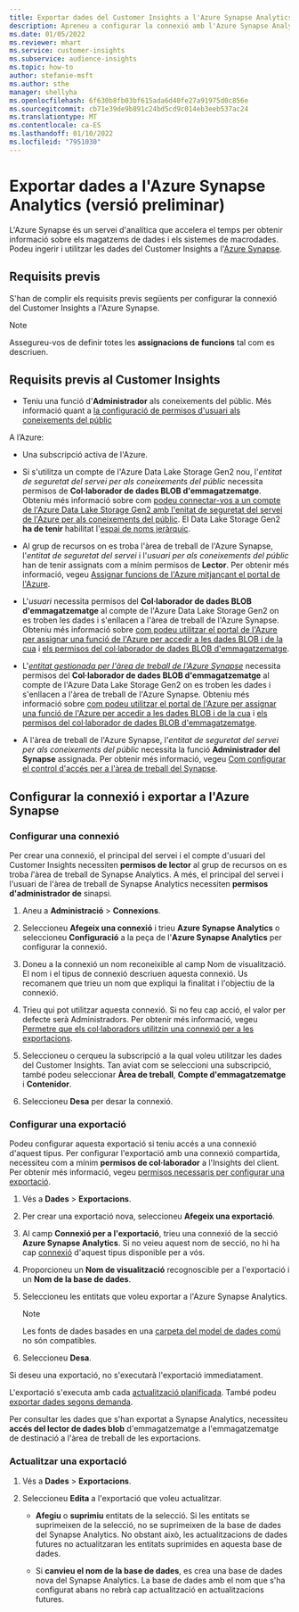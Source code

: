 ```yaml
---
title: Exportar dades del Customer Insights a l'Azure Synapse Analytics
description: Apreneu a configurar la connexió amb l'Azure Synapse Analytics.
ms.date: 01/05/2022
ms.reviewer: mhart
ms.service: customer-insights
ms.subservice: audience-insights
ms.topic: how-to
author: stefanie-msft
ms.author: sthe
manager: shellyha
ms.openlocfilehash: 6f630b8fb03bf615ada6d40fe27a91975d0c856e
ms.sourcegitcommit: cb71e39de9b891c24bd5cd9c014eb3eeb537ac24
ms.translationtype: MT
ms.contentlocale: ca-ES
ms.lasthandoff: 01/10/2022
ms.locfileid: "7951030"
---
```

# <a name="export-data-to-azure-synapse-analytics-preview"></a>Exportar dades a l'Azure Synapse Analytics (versió preliminar)

L'Azure Synapse és un servei d'analítica que accelera el temps per obtenir informació sobre els magatzems de dades i els sistemes de macrodades. Podeu ingerir i utilitzar les dades del Customer Insights a l'[Azure Synapse](/azure/synapse-analytics/overview-what-is).

## <a name="prerequisites"></a>Requisits previs

S'han de complir els requisits previs següents per configurar la connexió del Customer Insights a l'Azure Synapse.

> [!NOTE]
> Assegureu-vos de definir totes les **assignacions de funcions** tal com es descriuen.  

## <a name="prerequisites-in-customer-insights"></a>Requisits previs al Customer Insights

* Teniu una funció d'**Administrador** als coneixements del públic. Més informació quant a [la configuració de permisos d'usuari als coneixements del públic](permissions.md#assign-roles-and-permissions)

A l’Azure: 

- Una subscripció activa de l'Azure.

- Si s'utilitza un compte de l'Azure Data Lake Storage Gen2 nou, l'*entitat de seguretat del servei per als coneixements del públic* necessita permisos de **Col·laborador de dades BLOB d'emmagatzematge**. Obteniu més informació sobre com [podeu connectar-vos a un compte de l'Azure Data Lake Storage Gen2 amb l'enitat de seguretat del servei de l'Azure per als coneixements del públic](connect-service-principal.md). El Data Lake Storage Gen2 **ha de tenir** habilitat l'[espai de noms jeràrquic](/azure/storage/blobs/data-lake-storage-namespace).

- Al grup de recursos on es troba l'àrea de treball de l'Azure Synapse, l'*entitat de seguretat del servei* i l'*usuari per als coneixements del públic* han de tenir assignats com a mínim permisos de **Lector**. Per obtenir més informació, vegeu [Assignar funcions de l'Azure mitjançant el portal de l'Azure](/azure/role-based-access-control/role-assignments-portal).

- L'*usuari* necessita permisos del **Col·laborador de dades BLOB d'emmagatzematge** al compte de l'Azure Data Lake Storage Gen2 on es troben les dades i s'enllacen a l'àrea de treball de l'Azure Synapse. Obteniu més informació sobre [com podeu utilitzar el portal de l'Azure per assignar una funció de l'Azure per accedir a les dades BLOB i de la cua](/azure/storage/common/storage-auth-aad-rbac-portal) i [els permisos del col·laborador de dades BLOB d'emmagatzematge](/azure/role-based-access-control/built-in-roles#storage-blob-data-contributor).

- L'*[entitat gestionada per l'àrea de treball de l'Azure Synapse](/azure/synapse-analytics/security/synapse-workspace-managed-identity)* necessita permisos del **Col·laborador de dades BLOB d'emmagatzematge** al compte de l'Azure Data Lake Storage Gen2 on es troben les dades i s'enllacen a l'àrea de treball de l'Azure Synapse. Obteniu més informació sobre [com podeu utilitzar el portal de l'Azure per assignar una funció de l'Azure per accedir a les dades BLOB i de la cua](/azure/storage/common/storage-auth-aad-rbac-portal) i [els permisos del col·laborador de dades BLOB d'emmagatzematge](/azure/role-based-access-control/built-in-roles#storage-blob-data-contributor).

- A l'àrea de treball de l'Azure Synapse, l'*entitat de seguretat del servei per als coneixements del públic* necessita la funció **Administrador del Synapse** assignada. Per obtenir més informació, vegeu [Com configurar el control d'accés per a l'àrea de treball del Synapse](/azure/synapse-analytics/security/how-to-set-up-access-control).

## <a name="set-up-the-connection-and-export-to-azure-synapse"></a>Configurar la connexió i exportar a l'Azure Synapse

### <a name="configure-a-connection"></a>Configurar una connexió

Per crear una connexió, el principal del servei i el compte d'usuari del Customer Insights necessiten **permisos de lector** al grup de recursos on es troba *l*'àrea de treball de Synapse Analytics. A més, el principal del servei i l'usuari de l'àrea de treball de Synapse Analytics necessiten **permisos d'administrador de** sinapsi. 

1. Aneu a **Administració** > **Connexions**.

1. Seleccioneu **Afegeix una connexió** i trieu **Azure Synapse Analytics** o seleccioneu **Configuració** a la peça de l'**Azure Synapse Analytics** per configurar la connexió.

1. Doneu a la connexió un nom reconeixible al camp Nom de visualització. El nom i el tipus de connexió descriuen aquesta connexió. Us recomanem que trieu un nom que expliqui la finalitat i l'objectiu de la connexió.

1. Trieu qui pot utilitzar aquesta connexió. Si no feu cap acció, el valor per defecte serà Administradors. Per obtenir més informació, vegeu [Permetre que els col·laboradors utilitzin una connexió per a les exportacions](connections.md#allow-contributors-to-use-a-connection-for-exports).

1. Seleccioneu o cerqueu la subscripció a la qual voleu utilitzar les dades del Customer Insights. Tan aviat com se seleccioni una subscripció, també podeu seleccionar **Àrea de treball**, **Compte d'emmagatzematge** i **Contenidor**.

1. Seleccioneu **Desa** per desar la connexió.

### <a name="configure-an-export"></a>Configurar una exportació

Podeu configurar aquesta exportació si teniu accés a una connexió d'aquest tipus. Per configurar l'exportació amb una connexió compartida, necessiteu com a mínim **permisos de col·laborador** a l'Insights del client. Per obtenir més informació, vegeu [permisos necessaris per configurar una exportació](export-destinations.md#set-up-a-new-export).

1. Vés a **Dades** > **Exportacions**.

1. Per crear una exportació nova, seleccioneu **Afegeix una exportació**.

1. Al camp **Connexió per a l'exportació**, trieu una connexió de la secció **Azure Synapse Analytics**. Si no veieu aquest nom de secció, no hi ha cap [connexió](connections.md) d'aquest tipus disponible per a vós.

1. Proporcioneu un **Nom de visualització** recognoscible per a l'exportació i un **Nom de la base de dades**.

1. Seleccioneu les entitats que voleu exportar a l'Azure Synapse Analytics.
   > [!NOTE]
   > Les fonts de dades basades en una [carpeta del model de dades comú](connect-common-data-model.md) no són compatibles.

2. Seleccioneu **Desa**.

Si deseu una exportació, no s'executarà l'exportació immediatament.

L'exportació s'executa amb cada [actualització planificada](system.md#schedule-tab). També podeu [exportar dades segons demanda](export-destinations.md#run-exports-on-demand).

Per consultar les dades que s'han exportat a Synapse Analytics, necessiteu **accés del lector de dades blob** d'emmagatzematge a l'emmagatzematge de destinació a l'àrea de treball de les exportacions. 

### <a name="update-an-export"></a>Actualitzar una exportació

1. Vés a **Dades** > **Exportacions**.

1. Seleccioneu **Edita** a l'exportació que voleu actualitzar.

   - **Afegiu** o **suprimiu** entitats de la selecció. Si les entitats se suprimeixen de la selecció, no se suprimeixen de la base de dades del Synapse Analytics. No obstant això, les actualitzacions de dades futures no actualitzaran les entitats suprimides en aquesta base de dades.

   - Si **canvieu el nom de la base de dades**, es crea una base de dades nova del Synapse Analytics. La base de dades amb el nom que s'ha configurat abans no rebrà cap actualització en actualitzacions futures.
